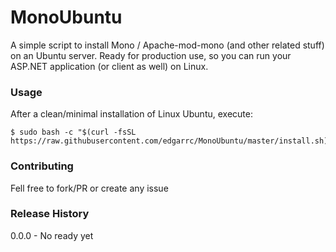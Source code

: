 MonoUbuntu
=========

A simple script to install Mono / Apache-mod-mono (and other related stuff) on an Ubuntu server. Ready for production use, so you can run your ASP.NET application (or client as well) on Linux.

### Usage

After a clean/minimal installation of Linux Ubuntu, execute:

```shell
$ sudo bash -c "$(curl -fsSL https://raw.githubusercontent.com/edgarrc/MonoUbuntu/master/install.sh)$ 
```

### Contributing

Fell free to fork/PR or create any issue

### Release History

0.0.0 - No ready yet


